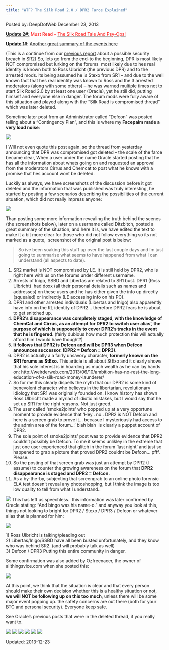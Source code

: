 ```yaml
---
title: "WTF? The Silk Road 2.0 / DPR2 Farce Explained"
---
```


<span>Posted by: DeepDotWeb </span>
<span>December 23, 2013</span>

<p><span style="text-decoration: underline;"><strong>Update 2#:</strong></span> <span style="color: #ff0000;">Must Read &#8211; <a href="/2013/12/24/the-silk-road-2-0-tales-psy-ops/" target="_blank"><span style="color: #ff0000;">The Silk Road Tale And Psy-Ops!</span></a></span></p>
<p><span style="text-decoration: underline;"><strong>Update 1#</strong></span>: <a href="/want-to-know-whats-going-on-heres-what-we-know-facts-and-theories/">Another great summary of the events here</a></p>
<p>(This is a continue from our <a href="/2013/12/22/warning-silk-road-2-0-and-dpr-account-might-be-compromised/">previous report</a> about a possible security breach in SR2) So, lets go from the end-to the beginning, DPR is most likely NOT compromised but lurking on the forums  most likely due to hes real identity is known both to Ross Ulbricht (the previous DPR) and to the arrested mods. its being assumed he is Stexo from SR1 &#8211; and due to the well known fact that hes real identity was known to Ross and the 3 arrested moderators (along with some others) &#8211; he was warned multiple times not to start Silk Road 2.0 by at least one user (Oracle), yet he still did, putting himself and everyone else in danger. The forum mods were fully aware of this situation and played along with the &#8220;Silk Road is compromised thread&#8221; which was later deleted.</p>
<p>Sometime later post from an Administrator called &#8220;Defcon&#8221; was posted telling about a &#8220;Contingency Plan&#8221;, and this is where my<strong> Facepalm made a very loud noise</strong>:</p>

<img src="https://info-gir.github.io/deepdotweb/imgs/2013/12/defcon.png"/>

<p style="text-align: left;">I Will not even quote this post again. so the thread from yesterday announcing that DPR was compromised got deleted &#8211; the scale of the farce became clear, When a user under the name Oracle started posting that he has all the information about whats going on and requested an approval from the moderators Cirrus and Chemcat to post what he knows with a promise that hes account wont be deleted.</p>
<p style="text-align: left;">Luckily as always, we have screenshots of the discussion before it got deleted and the information that was published was truly interesting, he started by posting a few scenarios describing the possibilities of the current situation, which did not really impress anyone:</p>

<img src="https://info-gir.github.io/deepdotweb/imgs/2013/12/oracle.png"/>

<p style="text-align: left;">Than posting some more information revealing the truth behind the scenes (the screenshots below), later on a username called Ditzbitch, posted a great summary of the situation, and here it is, we have edited the text to make it a bit more clear for those who did not follow everything so its not marked as a quote,  screenshot of the original post is below:</p>
<blockquote>
<p style="text-align: left;">So ive been soaking this stuff up over the last couple days and Im just going to summarise what seems to have happened from what I can understand (all aspects to date).</p>
</blockquote>
<ol>
<li>SR2 market is NOT compromised by LE. It is still held by DPR2, who is right here with us on the forums under different username.</li>
<li>Arrests of Inigo, SSBD and Libertas are related to SR1 bust. DPR1 (Ross Ulbricht)  had doxx (all their personal details such as names and addresses) on these users and he has either given the info up directly (squealed) or indirectly (LE accessing info on his PC).</li>
<li>DPR1 and other arrested individuals (Libertas and Inigo) also apparently have info on the RL identity of DPR2&#8230; therefore DPR2 fears he is about to get snitched up.</li>
<li><strong>DPR2&#8217;s disappearance was completely staged, with the knowledge of ChemCat and Cirrus, as an attempt for DPR2 to switch user alias&#8217;, the purpose of which is supposedly to cover DPR2&#8217;s tracks in the event that he is fingered</strong>. (fairly dubious how much protection this will actually afford him I would have thought?)</li>
<li><strong>It follows that DPR2 is Defcon and will be DPR3 when Defcon announces successor. (DPR2 = Defcon = DPR3).</strong></li>
<li>DPR2 is actually a a fairly unsavory character, <strong>formerly known on the SR1 forums as StExo.</strong> This article is all about StExo and it clearly shows that his sole interest is in hoarding as much wealth as he can lay hands on: http://weirderweb.com/2013/06/10/ambition-has-no-rest-the-long-education-of-a-silk-road-money-launderer/</li>
<li>So for me this clearly dispells the myth that our DPR2 is some kind of benevolent character who believes in the libertarian, revolutionary idiology that SR1 was originally founded on. I know history has shown Ross Ulbricht made a myriad of idiotic mistakes, but I would say that he set up SR1 for the right reasons. Not just greed.</li>
<li>The user called &#8216;smoke2joints&#8217; who popped up at a very opportune moment to provide evidence that &#8216;Hey.. no.. DPR2 is NOT Defcon and here is a screen grab to prove it&#8230; becasue I mysteriously had access to the admin area of the forum&#8230;&#8217; blah blah  is clearly a puppet account of DPR2.</li>
<li>The sole point of smoke2joints&#8217; post was to provide evidence that DPR2 couldn&#8217;t possibly be Defcon. To me it seems unlikley in the extreme that just one user experienced that glitch in the forum &#8216;last night&#8217; and just so happened to grab a picture that proved DPR2 couldnt be Defcon&#8230; pfff. Please.</li>
<li>So the posting of that screen grab was just an attempt by DPR2 (I assume) to counter the growing awareness on the forum that <strong>DPR2 disappearance is staged and DPR2 = Defcon.</strong></li>
<li>As a by-the-by, subjecting that screengrab to an online photo forensic ELA test doesn&#8217;t reveal any photoshopping, but I think the image is too low quality to tell from what I understand..</li>
</ol>

<img src="https://info-gir.github.io/deepdotweb/imgs/2013/12/ditzbitch.png"/>
    This has left us speechless.  this information was later confirmed by Oracle stating: &#8220;And bingo was his name-o.&#8221; and anyway you look at this, things not looking to bright for DPR2 / Stexo / DPR3 / Defcon or whatever alias that is planned for him:</p>

<img src="https://info-gir.github.io/deepdotweb/imgs/2013/12/oooo.png"/>
<p style="text-align: left;">1) Ross Ulbricht is talking/pleading out<br/>
    2) Libertas/Inigo/SSBD have all been busted unfortunately, and they know who was behind SR2. (and will probably talk as well)<br/>
    3) Defcon / DPR3 Putting this entire community in danger.</p>
<p style="text-align: left;">Some confirmation was also added by Ozfreenacer, the owner of allthingsvice.com when she posted this:</p>

<img src="https://info-gir.github.io/deepdotweb/imgs/2013/12/oz.png"/>
<p style="text-align: left;">At this point, we think that the situation is clear and that every person should make their own decision whether this is a healthy situation or not, <strong>we will NOT be following up on this too much</strong>, unless there will be some major event popping up. the safety concerns are out there (both for your BTC and personal security). Everyone keep safe.</p>
<p style="text-align: left;">See Oracle&#8217;s previous posts that were in the deleted thread, if you really want to.</p>

<img src="https://info-gir.github.io/deepdotweb/imgs/2013/12/oracle3.png"/>
<img src="https://info-gir.github.io/deepdotweb/imgs/2013/12/oracle4.png" />

<img src="https://info-gir.github.io/deepdotweb/imgs/2013/12/oracle5.png" />

<img src="https://info-gir.github.io/deepdotweb/imgs/2013/12/oracle6.png" />

<img src="https://info-gir.github.io/deepdotweb/imgs/2013/12/oracle7.png" />

<img src="https://info-gir.github.io/deepdotweb/imgs/2013/12/oracle8.png" />



Updated: 2013-12-23